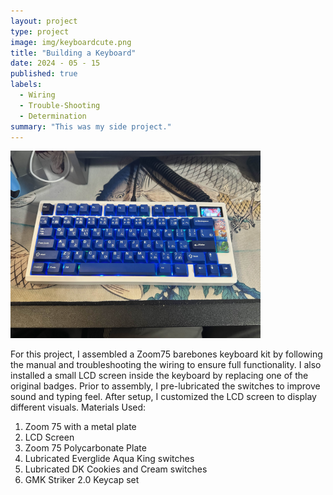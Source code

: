 ```yaml
---
layout: project
type: project
image: img/keyboardcute.png
title: "Building a Keyboard"
date: 2024 - 05 - 15
published: true
labels:
  - Wiring
  - Trouble-Shooting
  - Determination
summary: "This was my side project."
---
```


<div class="text-center p-4">
  <img width="400px" src="../img/myboard.jpg" class="img-thumbnail" >
</div>

For this project, I assembled a Zoom75 barebones keyboard kit by following the manual and troubleshooting the wiring to ensure full functionality. I also installed a small LCD screen inside the keyboard by replacing one of the original badges. Prior to assembly, I pre-lubricated the switches to improve sound and typing feel. After setup, I customized the LCD screen to display different visuals.
Materials Used:
1) Zoom 75 with a metal plate
2) LCD Screen
3) Zoom 75 Polycarbonate Plate
4) Lubricated Everglide Aqua King switches
5) Lubricated DK Cookies and Cream switches
6) GMK Striker 2.0 Keycap set
